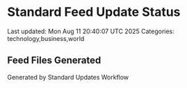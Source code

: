 # Standard Feed Update Status
Last updated: Mon Aug 11 20:40:07 UTC 2025
Categories: technology,business,world

## Feed Files Generated

Generated by Standard Updates Workflow
